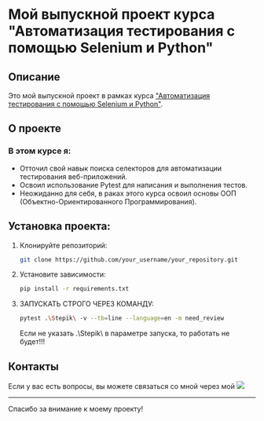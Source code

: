 # Мой выпускной проект курса "Автоматизация тестирования с помощью Selenium и Python"

## Описание
Это мой выпускной проект в рамках курса ["Автоматизация тестирования с помощью Selenium и Python"](https://stepik.org/course/575).

## О проекте
### В этом курсе я:
- Отточил свой навык поиска селекторов для автоматизации тестирования веб-приложений.
- Освоил использование Pytest для написания и выполнения тестов.
- Неожиданно для себя, в раках этого курса освоил основы ООП (Объектно-Ориентированного Программирования).



## Установка проекта:
1. Клонируйте репозиторий:
    ```bash
    git clone https://github.com/your_username/your_repository.git
    ```
2. Установите зависимости:
    ```bash
    pip install -r requirements.txt
    ```
3. ЗАПУСКАТЬ СТРОГО ЧЕРЕЗ КОМАНДУ:
    ```bash
    pytest .\Stepik\ -v --tb=line --language=en -m need_review
    ```
   Если не указать .\Stepik\ в параметре запуска, то работать не будет!!!



## Контакты
Если у вас есть вопросы, вы можете связаться со мной через мой [![](https://img.shields.io/static/v1?message=LinkedIn&logo=linkedin&label=%20&style=flat&color=blue&labelColor=5c5c5c)](https://www.linkedin.com/in/vladlen-kuznetcov/)

---

Спасибо за внимание к моему проекту!